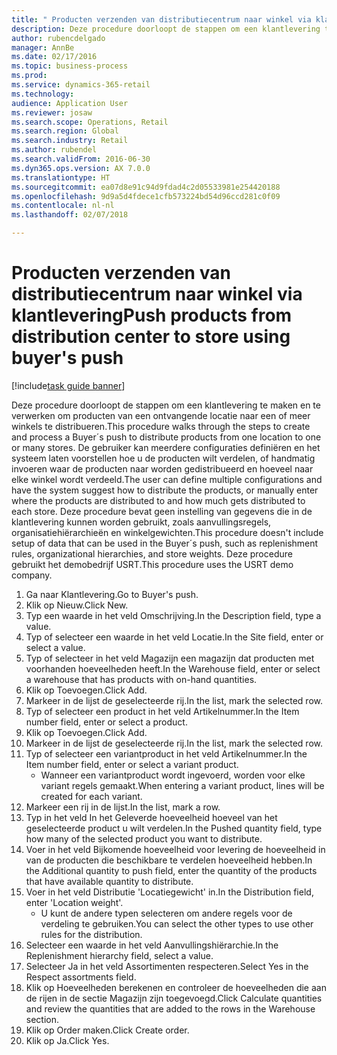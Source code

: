 ```yaml
--- 
title: " Producten verzenden van distributiecentrum naar winkel via klantlevering"
description: Deze procedure doorloopt de stappen om een klantlevering te maken en te verwerken om producten van een ontvangende locatie naar een of meer winkels te distribueren.
author: rubencdelgado
manager: AnnBe
ms.date: 02/17/2016
ms.topic: business-process
ms.prod: 
ms.service: dynamics-365-retail
ms.technology: 
audience: Application User
ms.reviewer: josaw
ms.search.scope: Operations, Retail
ms.search.region: Global
ms.search.industry: Retail
ms.author: rubendel
ms.search.validFrom: 2016-06-30
ms.dyn365.ops.version: AX 7.0.0
ms.translationtype: HT
ms.sourcegitcommit: ea07d8e91c94d9fdad4c2d05533981e254420188
ms.openlocfilehash: 9d9a5d4fdece1cfb573224bd54d96ccd281c0f09
ms.contentlocale: nl-nl
ms.lasthandoff: 02/07/2018

---
```

# <a name="push-products-from-distribution-center-to-store-using-buyers-push"></a><span data-ttu-id="9e19c-103"> Producten verzenden van distributiecentrum naar winkel via klantlevering</span><span class="sxs-lookup"><span data-stu-id="9e19c-103">Push products from distribution center to store using buyer's push</span></span>

[!include[task guide banner](../includes/task-guide-banner.md)]

<span data-ttu-id="9e19c-104">Deze procedure doorloopt de stappen om een klantlevering te maken en te verwerken om producten van een ontvangende locatie naar een of meer winkels te distribueren.</span><span class="sxs-lookup"><span data-stu-id="9e19c-104">This procedure walks through the steps to create and process a Buyer´s push to distribute products from one location to one or many stores.</span></span> <span data-ttu-id="9e19c-105">De gebruiker kan meerdere configuraties definiëren en het systeem laten voorstellen hoe u de producten wilt verdelen, of handmatig invoeren waar de producten naar worden gedistribueerd en hoeveel naar elke winkel wordt verdeeld.</span><span class="sxs-lookup"><span data-stu-id="9e19c-105">The user can define multiple configurations and have the system suggest how to distribute the products, or manually enter where the products are distributed to and how much gets distributed to each store.</span></span> <span data-ttu-id="9e19c-106">Deze procedure bevat geen instelling van gegevens die in de klantlevering kunnen worden gebruikt, zoals aanvullingsregels, organisatiehiërarchieën en winkelgewichten.</span><span class="sxs-lookup"><span data-stu-id="9e19c-106">This procedure doesn't include setup of data that can be used in the Buyer´s push, such as replenishment rules, organizational hierarchies, and store weights.</span></span> <span data-ttu-id="9e19c-107">Deze procedure gebruikt het demobedrijf USRT.</span><span class="sxs-lookup"><span data-stu-id="9e19c-107">This procedure uses the USRT demo company.</span></span>

1. <span data-ttu-id="9e19c-108">Ga naar Klantlevering.</span><span class="sxs-lookup"><span data-stu-id="9e19c-108">Go to Buyer's push.</span></span>
2. <span data-ttu-id="9e19c-109">Klik op Nieuw.</span><span class="sxs-lookup"><span data-stu-id="9e19c-109">Click New.</span></span>
3. <span data-ttu-id="9e19c-110">Typ een waarde in het veld Omschrijving.</span><span class="sxs-lookup"><span data-stu-id="9e19c-110">In the Description field, type a value.</span></span>
4. <span data-ttu-id="9e19c-111">Typ of selecteer een waarde in het veld Locatie.</span><span class="sxs-lookup"><span data-stu-id="9e19c-111">In the Site field, enter or select a value.</span></span>
5. <span data-ttu-id="9e19c-112">Typ of selecteer in het veld Magazijn een magazijn dat producten met voorhanden hoeveelheden heeft.</span><span class="sxs-lookup"><span data-stu-id="9e19c-112">In the Warehouse field, enter or select a warehouse that has products with on-hand quantities.</span></span>
6. <span data-ttu-id="9e19c-113">Klik op Toevoegen.</span><span class="sxs-lookup"><span data-stu-id="9e19c-113">Click Add.</span></span>
7. <span data-ttu-id="9e19c-114">Markeer in de lijst de geselecteerde rij.</span><span class="sxs-lookup"><span data-stu-id="9e19c-114">In the list, mark the selected row.</span></span>
8. <span data-ttu-id="9e19c-115">Typ of selecteer een product in het veld Artikelnummer.</span><span class="sxs-lookup"><span data-stu-id="9e19c-115">In the Item number field, enter or select a product.</span></span>
9. <span data-ttu-id="9e19c-116">Klik op Toevoegen.</span><span class="sxs-lookup"><span data-stu-id="9e19c-116">Click Add.</span></span>
10. <span data-ttu-id="9e19c-117">Markeer in de lijst de geselecteerde rij.</span><span class="sxs-lookup"><span data-stu-id="9e19c-117">In the list, mark the selected row.</span></span>
11. <span data-ttu-id="9e19c-118">Typ of selecteer een variantproduct in het veld Artikelnummer.</span><span class="sxs-lookup"><span data-stu-id="9e19c-118">In the Item number field, enter or select a variant product.</span></span>
    * <span data-ttu-id="9e19c-119">Wanneer een variantproduct wordt ingevoerd, worden voor elke variant regels gemaakt.</span><span class="sxs-lookup"><span data-stu-id="9e19c-119">When entering a variant product, lines will be created for each variant.</span></span>  
12. <span data-ttu-id="9e19c-120">Markeer een rij in de lijst.</span><span class="sxs-lookup"><span data-stu-id="9e19c-120">In the list, mark a row.</span></span>
13. <span data-ttu-id="9e19c-121">Typ in het veld In het Geleverde hoeveelheid hoeveel van het geselecteerde product u wilt verdelen.</span><span class="sxs-lookup"><span data-stu-id="9e19c-121">In the Pushed quantity field, type how many of the selected product you want to distribute.</span></span>
14. <span data-ttu-id="9e19c-122">Voer in het veld Bijkomende hoeveelheid voor levering de hoeveelheid in van de producten die beschikbare te verdelen hoeveelheid hebben.</span><span class="sxs-lookup"><span data-stu-id="9e19c-122">In the Additional quantity to push field, enter the quantity of the products that have available quantity to distribute.</span></span>
15. <span data-ttu-id="9e19c-123">Voer in het veld Distributie 'Locatiegewicht' in.</span><span class="sxs-lookup"><span data-stu-id="9e19c-123">In the Distribution field, enter 'Location weight'.</span></span>
    * <span data-ttu-id="9e19c-124">U kunt de andere typen selecteren om andere regels voor de verdeling te gebruiken.</span><span class="sxs-lookup"><span data-stu-id="9e19c-124">You can select the other types to use other rules for the distribution.</span></span>  
16. <span data-ttu-id="9e19c-125">Selecteer een waarde in het veld Aanvullingshiërarchie.</span><span class="sxs-lookup"><span data-stu-id="9e19c-125">In the Replenishment hierarchy field, select a value.</span></span>
17. <span data-ttu-id="9e19c-126">Selecteer Ja in het veld Assortimenten respecteren.</span><span class="sxs-lookup"><span data-stu-id="9e19c-126">Select Yes in the Respect assortments field.</span></span>
18. <span data-ttu-id="9e19c-127">Klik op Hoeveelheden berekenen en controleer de hoeveelheden die aan de rijen in de sectie Magazijn zijn toegevoegd.</span><span class="sxs-lookup"><span data-stu-id="9e19c-127">Click Calculate quantities and review the quantities that are added to the rows in the Warehouse section.</span></span>
19. <span data-ttu-id="9e19c-128">Klik op Order maken.</span><span class="sxs-lookup"><span data-stu-id="9e19c-128">Click Create order.</span></span>
20. <span data-ttu-id="9e19c-129">Klik op Ja.</span><span class="sxs-lookup"><span data-stu-id="9e19c-129">Click Yes.</span></span>


